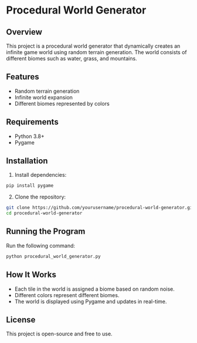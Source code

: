 # Procedural World Generator

## Overview
This project is a procedural world generator that dynamically creates an infinite game world using random terrain generation. The world consists of different biomes such as water, grass, and mountains.

## Features
- Random terrain generation
- Infinite world expansion
- Different biomes represented by colors

## Requirements
- Python 3.8+
- Pygame

## Installation
1. Install dependencies:
```sh
pip install pygame
```
2. Clone the repository:
```sh
git clone https://github.com/yourusername/procedural-world-generator.git
cd procedural-world-generator
```

## Running the Program
Run the following command:
```sh
python procedural_world_generator.py
```

## How It Works
- Each tile in the world is assigned a biome based on random noise.
- Different colors represent different biomes.
- The world is displayed using Pygame and updates in real-time.

## License
This project is open-source and free to use.
